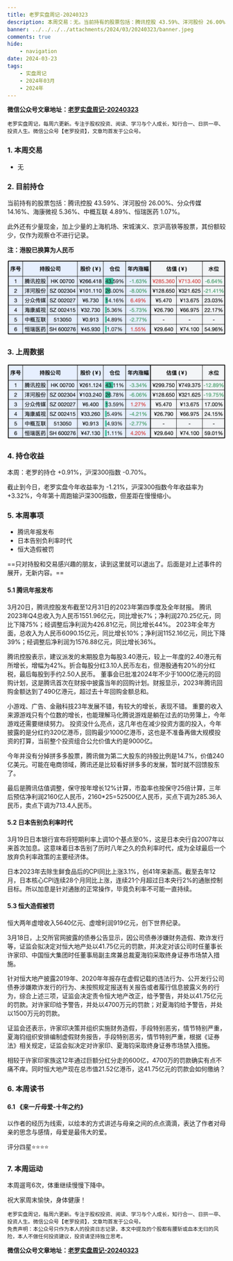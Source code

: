 ```yaml
---
title: 老罗实盘周记-20240323
description: 本周交易：无。当前持有的股票包括：腾讯控股 43.59%、洋河股份 26.00%、分众传媒 14.16%、海康微视 5.36%、中概互联 4.89%、恒瑞医药 1.07%。此外还有少量现金，加上少量的上海机场、宋城演义、京沪高铁等股票，其份额较少，仅作为观察仓不进行记录。本周：老罗的持仓 +0.91%，沪深300指数 -0.70%。截止到今日，老罗实盘今年收益率为 -1.21%，沪深300指数今年收益率为 +3.32%，今年第十周跑输沪深300指数，但差距在慢慢缩小。
banner: ../../../../attachments/2024/03/20240323/banner.jpeg
comments: true
hide:
    - navigation
date: 2024-03-23
tags:
    - 实盘周记
    - 2024年03月
    - 2024年
---
```


__微信公众号文章地址：[老罗实盘周记-20240323](https://mp.weixin.qq.com/s/CnqOMtluz22VExz3g9DniQ)__

```
老罗实盘周记，每周六更新。专注于股权投资、阅读、学习与个人成长，知行合一、日拱一卒、投资人生。微信公众号【老罗投资】，文章均首发于公众号。
```

### 1. 本周交易

+ 无

### 2. 目前持仓

当前持有的股票包括：腾讯控股 43.59%、洋河股份 26.00%、分众传媒 14.16%、海康微视 5.36%、中概互联 4.89%、恒瑞医药 1.07%。

此外还有少量现金，加上少量的上海机场、宋城演义、京沪高铁等股票，其份额较少，仅作为观察仓不进行记录。

**注：港股已换算为人民币**

![目前持仓](../../../attachments/2024/03/20240323/1.jpg)

### 3. 上周数据

![上周数据](../../../attachments/2024/03/20240323/2.jpg)

### 4. 持仓收益

本周：老罗的持仓 <span class="red">+0.91%</span>，沪深300指数 <span class="green">-0.70%</span>。 

截止到今日，老罗实盘今年收益率为 <span class="green">-1.21%</span>，沪深300指数今年收益率为 <span class="red">+3.32%</span>，今年第十周跑输沪深300指数，但差距在慢慢缩小。

### 5. 本周事项

+ 腾讯年报发布
+ 日本告别负利率时代
+ 恒大造假被罚

==只对持股和交易感兴趣的朋友，读到这里就可以退出了。后面是对上述事件的展开，无新内容。==

#### 5.1 腾讯年报发布

3月20日，腾讯控股发布截至12月31日的2023年第四季度及全年财报。 腾讯2023年Q4总收入为人民币1551.96亿元，同比增长7%；净利润270.25亿元，同比下降75%；经调整后净利润为426.81亿元，同比增长44%。 2023年全年方面，总收入为人民币6090.15亿元，同比增长10%；净利润1152.16亿元，同比下降39%；经调整后净利润为1576.88亿元，同比增长36%。

腾讯控股表示，建议派发的末期股息为每股3.40港元，较上一年度的2.40港元有所增长，增幅为42%。折合每股分红3.10人民币左右，但港股通有20%的分红税，最后每股到手约2.50人民币。 董事会已批准2024年不少于1000亿港元的回购计划，这是腾讯首次在财报中披露当年的回购计划。财报显示，2023年腾讯回购金额达到了490亿港元，超过去十年回购金额总和。

小游戏、广告、金融科技23年发展不错，有较大的增长，表现不错。 重要的收入来源游戏只有个位数的增长，也能理解马化腾说游戏是躺在过去的功劳簿上，今年游戏还需要继续努力。 投资没什么亮点，这几年也在减少投资方面的投入，今年披露的是分红约320亿港币，回购最少1000亿港币，这也是不准备再做大规模投资的打算，当前整个投资组合公允价值大约是9000亿。

今年并没有分掉拼多多股票，腾讯做为第二大股东的持股比例是14.7%，价值240亿美元。可能在电商领域，腾讯还是比较看好拼多多的发展，暂时就不回馈股东了。

最后是腾讯估值调整，保守按年增长12%计算，市盈率也按保守25倍计算，三年后预估净利润2160亿人民币，2160*25=52500亿人民币，买点下调为285.36人民币，卖点下调为713.4人民币。

#### 5.2 日本告别负利率时代

3月19日日本银行宣布将短期利率上调10个基点至0%，这是日本央行自2007年以来首次加息。这意味着日本告别了历时八年之久的负利率时代，成为全球最后一个放弃负利率政策的主要经济体。

日本2023年去除生鲜食品后的CPI同比上涨3.1%，创41年来新高。截至去年12月，日本核心CPI连续28个月同比上涨，连续21个月超过日本央行2%的通胀控制目标。所以加息是针对通胀的正常操作，毕竟负利率不可能一直持续。

#### 5.3 恒大造假被罚

恒大两年虚增收入5640亿元、虚增利润919亿元，创下世界纪录。

3月18日，上交所官网披露的债券公告显示，因公司债券涉嫌财务造假、欺诈发行等，证监会拟决定对恒大地产处以41.75亿元的罚款，并决定对该公司时任董事长许家印、中国恒大集团时任董事局副主席兼总裁夏海钧采取终身证券市场禁入措施。

针对恒大地产披露2019年、2020年年报存在虚假记载的违法行为、公开发行公司债券涉嫌欺诈发行的行为、未按照规定报送有关报告或者履行信息披露义务的行为，综合上述三项，证监会决定责令恒大地产改正，给予警告，并处以41.75亿元的罚款。对许家印给予警告，并处以4700万元的罚款；对夏海钧给予警告，并处以1500万元的罚款。

证监会还表示，许家印决策并组织实施财务造假，手段特别恶劣，情节特别严重，夏海钧组织安排编制虚假财务报告，手段特别恶劣，情节特别严重，根据《证券法》相关规定，证监会拟决定对许家印、夏海钧采取终身证券市场禁入措施。

相较于许家印家族这12年通过巨额分红分走的600亿，4700万的罚款确实有点不痛不痒。同时恒大地产现在总市值21.52亿港币，这41.75亿元的罚款会如何缴纳？

### 6. 本周读书

#### 6.1 《来一斤母爱-十年之约》

以作者的经历为线索，以绘本的方式讲述与母亲之间的点点滴滴，表达了作者对母亲的思念与感情，母爱是最伟大的爱。

评分四星⭐️⭐️⭐️⭐️

### 7. 本周运动

本周遛弯6次，体重继续慢慢下降中。

祝大家周末愉快，身体健康！

```
老罗实盘周记，每周六更新。专注于股权投资、阅读、学习与个人成长，知行合一、日拱一卒、投资人生。微信公众号【老罗投资】，文章均首发于公众号。
免责声明：本公众号只作为本人的投资日志记录，本文中提及的个股都有腰斩或血本无归的风险，本人不做任何投资建议，投资请坚持独立思考。
```

__微信公众号文章地址：[老罗实盘周记-20240323](https://mp.weixin.qq.com/s/CnqOMtluz22VExz3g9DniQ)__